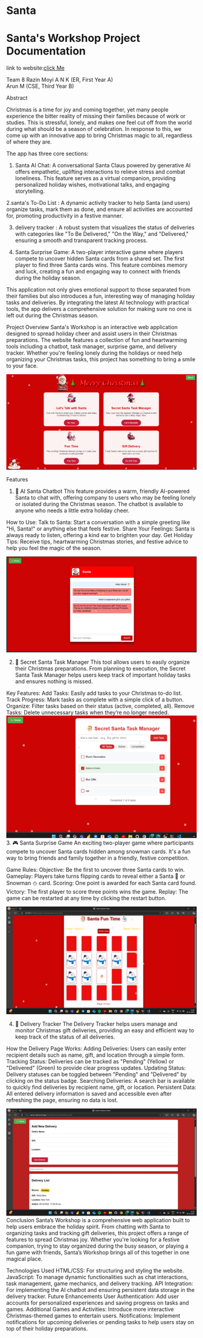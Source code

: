 # Santa
<h1>Santa's Workshop Project Documentation</h1>
link to website:<a href="https://santa-teal.vercel.app/">click Me</a>

Team 8
Razin Moyi A N K (ER, First Year A)   
Arun M (CSE, Third Year B)  

Abstract

Christmas is a time for joy and coming together, yet many people experience the bitter reality of missing their families because of work or studies. This is stressful, lonely, and makes one feel cut off from the world during what should be a season of celebration. In response to this, we come up with an innovative app to bring Christmas magic to all, regardless of where they are.

The app has three core sections:

 1. Santa AI Chat: A conversational Santa Claus powered by generative AI offers empathetic, uplifting interactions to relieve stress and combat loneliness. This feature serves as a virtual companion, providing personalized holiday wishes, motivational talks, and engaging storytelling.

2.santa's To-Do List : A dynamic activity tracker to help Santa (and users) organize tasks, mark them as done, and ensure all activities are accounted for, promoting productivity in a festive manner. 
 
3. delivery tracker : A robust system that visualizes the status of deliveries with categories like "To Be Delivered," "On the Way," and "Delivered," ensuring a smooth and transparent tracking process.

4. Santa Surprise Game: A two-player interactive game where players compete to uncover hidden Santa cards from a shared set. The first player to find three Santa cards wins. This feature combines memory and luck, creating a fun and engaging way to connect with friends during the holiday season.


This application not only gives emotional support to those separated from their families but also introduces a fun, interesting way of managing holiday tasks and deliveries. By integrating the latest AI technology with practical tools, the app delivers a comprehensive solution for making sure no one is left out during the Christmas season.

Project Overview
Santa's Workshop is an interactive web application designed to spread holiday cheer and assist users in their Christmas preparations. The website features a collection of fun and heartwarming tools including a chatbot, task manager, surprise game, and delivery tracker. Whether you're feeling lonely during the holidays or need help organizing your Christmas tasks, this project has something to bring a smile to your face.


<img src="./GUI/Home.png">

Features
1. 🤖 AI Santa Chatbot
This feature provides a warm, friendly AI-powered Santa to chat with, offering company to users who may be feeling lonely or isolated during the Christmas season. The chatbot is available to anyone who needs a little extra holiday cheer.

How to Use:
Talk to Santa: Start a conversation with a simple greeting like "Hi, Santa!" or anything else that feels festive.
Share Your Feelings: Santa is always ready to listen, offering a kind ear to brighten your day.
Get Holiday Tips: Receive tips, heartwarming Christmas stories, and festive advice to help you feel the magic of the season.

<img src="./GUI/Chat With Santa.png" alt="chat gui">

2. 📝 Secret Santa Task Manager
This tool allows users to easily organize their Christmas preparations. From planning to execution, the Secret Santa Task Manager helps users keep track of important holiday tasks and ensures nothing is missed.

Key Features:
Add Tasks: Easily add tasks to your Christmas to-do list.
Track Progress: Mark tasks as complete with a simple click of a button.
Organize: Filter tasks based on their status (active, completed, all).
Remove Tasks: Delete unnecessary tasks when they’re no longer needed.
<img src="./GUI/Task Manager.png" alt="">
3. 🎮 Santa Surprise Game
An exciting two-player game where participants compete to uncover Santa cards hidden among snowman cards. It's a fun way to bring friends and family together in a friendly, festive competition.

Game Rules:
Objective: Be the first to uncover three Santa cards to win.
Gameplay: Players take turns flipping cards to reveal either a Santa 🎅 or Snowman ⛄ card.
Scoring: One point is awarded for each Santa card found.
Victory: The first player to score three points wins the game.
Replay: The game can be restarted at any time by clicking the restart button.

<img src="./GUI/Screenshot 2024-12-29 114847.png" alt="game gui">

4. 🚚 Delivery Tracker
The Delivery Tracker helps users manage and monitor Christmas gift deliveries, providing an easy and efficient way to keep track of the status of all deliveries.

How the Delivery Page Works:
Adding Deliveries: Users can easily enter recipient details such as name, gift, and location through a simple form.
Tracking Status: Deliveries can be tracked as "Pending" (Yellow) or "Delivered" (Green) to provide clear progress updates.
Updating Status: Delivery statuses can be toggled between "Pending" and "Delivered" by clicking on the status badge.
Searching Deliveries: A search bar is available to quickly find deliveries by recipient name, gift, or location.
Persistent Data: All entered delivery information is saved and accessible even after refreshing the page, ensuring no data is lost.


<img src="./GUI/Delivery.png" alt="delivery page gui">
Conclusion
Santa’s Workshop is a comprehensive web application built to help users embrace the holiday spirit. From chatting with Santa to organizing tasks and tracking gift deliveries, this project offers a range of features to spread Christmas joy. Whether you're looking for a festive companion, trying to stay organized during the busy season, or playing a fun game with friends, Santa’s Workshop brings all of this together in one magical place.

Technologies Used
HTML/CSS: For structuring and styling the website.
JavaScript: To manage dynamic functionalities such as chat interactions, task management, game mechanics, and delivery tracking.
API Integration: For implementing the AI chatbot and ensuring persistent data storage in the delivery tracker.
Future Enhancements
User Authentication: Add user accounts for personalized experiences and saving progress on tasks and games.
Additional Games and Activities: Introduce more interactive Christmas-themed games to entertain users.
Notifications: Implement notifications for upcoming deliveries or pending tasks to help users stay on top of their holiday preparations.